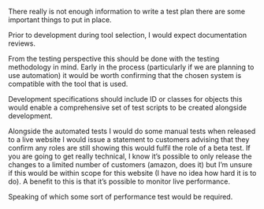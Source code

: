 There really is not enough information to write a test plan there are some important things to put in place.

Prior to development during tool selection, I would expect documentation reviews.

From the testing perspective this should be done with the testing methodology in mind.  Early in the process (particularly if we are planning to use automation) it would be worth confirming that the chosen system is compatible with the tool that is used.

Development specifications should include ID or classes for objects this would enable a comprehensive set of test scripts to be created alongside development.

 Alongside the automated tests I would do some manual tests when released to a live website I would issue a statement to customers advising that they confirm any roles are still showing this would fulfil the role of a beta test. If you are going to get really technical, I know it’s possible to only release the changes to a limited number of customers (amazon, does it) but I’m unsure if this would be within scope for this website (I have no idea how hard it is to do). A benefit to this is that it’s possible to monitor live performance.

Speaking of which some sort of performance test would be required. 

